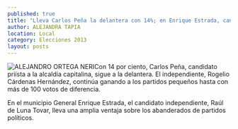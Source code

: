 ```yaml
---
published: true
title: "Lleva Carlos Peña la delantera con 14%; en Enrique Estrada, candidato independiente tiene amplia ventaja "
author: ALEJANDRA TAPIA
location: Local
category: Elecciones 2013
layout: posts
---
```


![ALEJANDRO ORTEGA NERI](http://i.imgur.com/lPLPYm5m.jpg)Con 14 por ciento, Carlos Peña, candidato priísta a la alcaldía capitalina, sigue a la delantera. El independiente, Rogelio Cárdenas Hernández, continúa ganando a los partidos pequeños hasta con más de 100 votos de diferencia.

En el municipio General Enrique Estrada, el candidato independiente, Raúl de Luna Tovar, lleva una amplia ventaja sobre los abanderados de partidos políticos.
